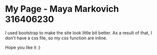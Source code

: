# My Page - Maya Markovich 316406230

I used bootstrap to make the site look little bit better. 
As a result of that, I don't have a css file, so my css function are inline. 

Hope you like it :)
